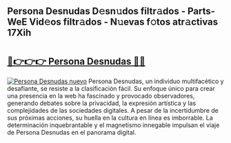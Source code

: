 ## Persona Desnudas D𝚎sn𝚞dos filtr𝚊dos - Parts-WeE Vid𝚎os filtr𝚊dos - N𝚞evas f𝚘tos atr𝚊ctivas 17Xih

# <h2><a href="http://mb7yc4.tromn.icu/?c=Persona+Desnudas">🔗👉👉👉 Persona Desnudas 🔗🔗</a></h2>

[![Persona Desnudas nuevo](https://i.imgur.com/pEAQMta.gif)](http://mb7yc4.tromn.icu/?c=Persona+Desnudas)
Persona Desnudas, un individuo multifacético y desafiante, se resiste a la clasificación fácil. Su enfoque único para crear una presencia en la web ha fascinado y provocado observadores, generando debates sobre la privacidad, la expresión artística y las complejidades de las sociedades digitales. A pesar de la incertidumbre de sus próximas acciones, su huella en la cultura en línea es imborrable. La determinación inquebrantable y el magnetismo innegable impulsan el viaje de Persona Desnudas en el panorama digital.

